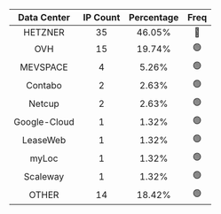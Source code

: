 | Data Center | IP Count | Percentage | Freq |
|:------------:|:--------:|:-----------:|:-----:|
| HETZNER | 35 | 46.05% | 🔴 |
| OVH | 15 | 19.74% | 🟢 |
| MEVSPACE | 4 | 5.26% | 🟢 |
| Contabo | 2 | 2.63% | 🟢 |
| Netcup | 2 | 2.63% | 🟢 |
| Google-Cloud | 1 | 1.32% | 🟢 |
| LeaseWeb | 1 | 1.32% | 🟢 |
| myLoc | 1 | 1.32% | 🟢 |
| Scaleway | 1 | 1.32% | 🟢 |
| OTHER | 14 | 18.42% | 🟢 |